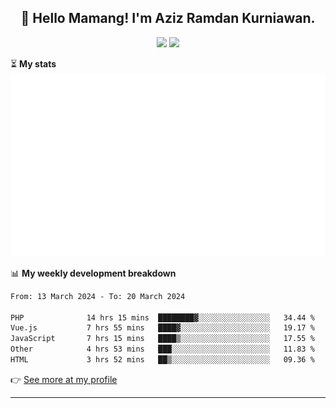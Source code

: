 <h2 align="center">👋 Hello Mamang! I'm Aziz Ramdan Kurniawan.</h2>  
<p align="center">
  <img src="https://komarev.com/ghpvc/?username=azizramdan">
  <img src="https://wakatime.com/badge/user/90056fa0-4c31-4eca-954e-2a3ac05896f9.svg">
</p>
    
⏳ **My stats**  
![](https://raw.githubusercontent.com/azizramdan/github-stats/master/generated/overview.svg#gh-dark-mode-only)

📊 **My weekly development breakdown**
<!--START_SECTION:waka-->

```txt
From: 13 March 2024 - To: 20 March 2024

PHP              14 hrs 15 mins  ████████▓░░░░░░░░░░░░░░░░   34.44 %
Vue.js           7 hrs 55 mins   ████▓░░░░░░░░░░░░░░░░░░░░   19.17 %
JavaScript       7 hrs 15 mins   ████▒░░░░░░░░░░░░░░░░░░░░   17.55 %
Other            4 hrs 53 mins   ███░░░░░░░░░░░░░░░░░░░░░░   11.83 %
HTML             3 hrs 52 mins   ██▒░░░░░░░░░░░░░░░░░░░░░░   09.36 %
```

<!--END_SECTION:waka-->
👉 [See more at my profile](https://wakatime.com/@azizramdan)
***

